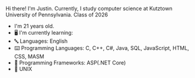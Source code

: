 

<!--
**JustinCostenbader/JustinCostenbader** is a ✨ _special_ ✨ repository because its `README.md` (this file) appears on your GitHub profile.

Here are some ideas to get you started:

- 🔭 I’m currently working on ...
- 🌱 I’m currently learning ...
- 👯 I’m looking to collaborate on ...
- 🤔 I’m looking for help with ...
- 💬 Ask me about ...
- 📫 How to reach me: ...
- 😄 Pronouns: ...
- ⚡ Fun fact: ...
-->

Hi there! I'm Justin. Currently, I study computer science at Kutztown University of Pennsylvania. 
Class of 2026

-  I'm 21 years old.
- 🖥️ I'm currently learning: 
- 🔤 Languages: English
- ⌨️ Programming Languages: C, C++, C#, Java, SQL, JavaScript, HTML, CSS, MASM
- 🔢 Programming Frameworks: ASP(.NET Core)
- 🐧 UNIX
